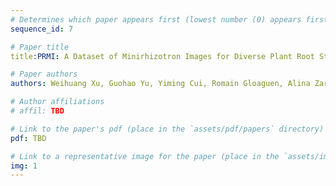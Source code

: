 ```yaml
---
# Determines which paper appears first (lowest number (0) appears first)
sequence_id: 7

# Paper title
title:PRMI: A Dataset of Minirhizotron Images for Diverse Plant Root Study (Oral)

# Paper authors
authors: Weihuang Xu, Guohao Yu, Yiming Cui, Romain Gloaguen, Alina Zare, Jason Bonnette, Joel Reyes-Cabrera, Ashish B Rajurkar, Diane Rowland, Roser Matamala, Julie Jastrow, Thomas Juenger, Felix Fritschi

# Author affiliations
# affil: TBD

# Link to the paper's pdf (place in the `assets/pdf/papers` directory)
pdf: TBD

# Link to a representative image for the paper (place in the `assets/img/papers` directory)
img: 1
---
```

